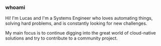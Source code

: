 ### whoami

Hi! I'm Lucas and I'm a Systems Engineer who loves automating things, solving hard problems, and is constantly looking for new challenges.

My main focus is to continue digging into the great world of cloud-native solutions and try to contribute to a community project.
